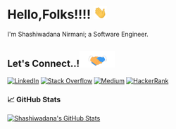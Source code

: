 # Hello,Folks!!!!  <img src="https://github.com/shashiwadana/Shashiwadana/blob/main/wave.gif" width="30px">
I'm Shashiwadana Nirmani; a Software Engineer. 
## <b> Let's Connect..!</b><img src="https://github.com/0xAbdulKhalid/0xAbdulKhalid/raw/main/assets/mdImages/handshake.gif" width ="80px"> 

[![LinkedIn](https://img.shields.io/badge/LinkedIn-0A66C2?style=for-the-badge&logo=linkedin&logoColor=white)][linkedin]
[![Stack Overflow](https://img.shields.io/badge/Stack%20Overflow-F58025?style=for-the-badge&logo=stackoverflow&logoColor=white)][StackOverFlow]
[![Medium](https://img.shields.io/badge/Medium-12100E?style=for-the-badge&logo=medium&logoColor=white)][Medium] 
[![HackerRank](https://img.shields.io/badge/HackerRank-2EC866?style=for-the-badge&logo=hackerrank&logoColor=white)][Hackerrank]

### &#x1f4c8; GitHub Stats
<a href="https://github.com/shashiwadana/Shashiwadana">
  <img align="center" src="https://github-readme-stats.vercel.app/api?username=shashiwadana&show_icons=true&count_private=true&title_color=000000&text_color=000000&icon_color=ff6600" alt="Shashiwadana's GitHub Stats" />
</a>

[linkedin]: https://www.linkedin.com/in/shashiwadana-nirmani/
[StackOverFlow]: https://stackoverflow.com/users/9438103/shashiwdn
[Facebook]: https://www.facebook.com/Shashiwadana14
[Medium]:https://medium.com/@shashiwadananirmani
[Hackerrank]:https://www.hackerrank.com/unKnownUser1403
